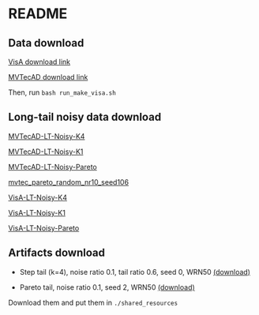 # README #


## Data download

[VisA download link](https://www.dropbox.com/scl/fi/rqdsrc37ux6wpphg2jmiu/visa.zip?rlkey=b9yzmn8d83vufqo2qdz3hgaby&dl=0)

[MVTecAD download link](https://www.dropbox.com/scl/fi/ljpssqaskivg9cgpcnx7x/mvtec.zip?rlkey=zxzm4q811omc1dni8od6f1l9x&dl=0)

Then, run `bash run_make_visa.sh`

## Long-tail noisy data download

[MVTecAD-LT-Noisy-K4](https://www.dropbox.com/scl/fi/5ssqx9fq4h3lb56npetdm/mvtec_step_random_nr10_tk4_tr60.zip?rlkey=f2s0xpa5z8jp9bqcnrv3um5yj&dl=0)

[MVTecAD-LT-Noisy-K1](https://www.dropbox.com/scl/fi/y4357oz2nmxzkduc9ogok/mvtec_step_random_nr10_tk1_tr60.zip?rlkey=cxgsc2v6d4m3ca6xgxdxlicvy&dl=0)

[MVTecAD-LT-Noisy-Pareto](https://www.dropbox.com/scl/fi/0couau4d8ffag96dnia61/mvtec_pareto_random_nr10.zip?rlkey=aknswq9tioo1i5smgjlpe9pms&dl=0)

[mvtec_pareto_random_nr10_seed106](https://www.dropbox.com/scl/fi/qhnrsiqxj3z036ebp2txz/mvtec_pareto_random_nr10_seed106.zip?rlkey=svfh0eb2u2qi9yax1mrxnjjgy&dl=0)

[VisA-LT-Noisy-K4](https://www.dropbox.com/scl/fi/tcrh98kwhfix2elrw05xf/visa_step_random_nr05_tk4_tr60.zip?rlkey=fe3myg51lvne7riechbzonjwa&dl=0)

[VisA-LT-Noisy-K1](https://www.dropbox.com/scl/fi/ckugcirwxl2dobvdep25i/visa_step_random_nr05_tk1_tr60.zip?rlkey=krgd0sikgzt5f0zmwcg78kpsm&dl=0)

[VisA-LT-Noisy-Pareto](https://www.dropbox.com/scl/fi/ix2xma6fcdrlv8dzprulq/visa_pareto_random_nr05.zip?rlkey=gqgneojv99d5o44l22l0tpbjp&dl=0)



## Artifacts download
 - Step tail (k=4), noise ratio 0.1, tail ratio 0.6, seed 0, WRN50 [(download)](https://www.dropbox.com/scl/fi/jt1eoivp7rah9xe28mpct/extracted_mvtec_step_nr10_tk4_tr60_seed0_wrn50.pt?rlkey=md7vhzgl4aivxr2w4cl4s93x1&dl=0)

 - Pareto tail, noise ratio 0.1, seed 2, WRN50 [(download)](https://www.dropbox.com/scl/fi/dnjs4llpb5flzb2i2w2tm/extracted_mvtec_pareto_nr10_seed2_wrn50.pt?rlkey=o7q27ruzsdyg119bqfp1x6iob&dl=0)

Download them and put them in `./shared_resources`